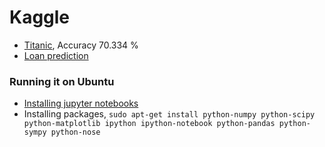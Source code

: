 # Kaggle

* [Titanic](http://nbviewer.jupyter.org/github/p-s-vishnu/Kaggle/blob/master/Titanic/titanic.ipynb), Accuracy  70.334 %
* [Loan prediction](https://nbviewer.jupyter.org/github/p-s-vishnu/Kaggle/blob/master/Loan%20prediction/loan_prediction.ipynb)

### Running it on Ubuntu 

* [Installing jupyter notebooks](https://www.digitalocean.com/community/tutorials/how-to-set-up-a-jupyter-notebook-to-run-ipython-on-ubuntu-16-04)
* Installing packages, `sudo apt-get install python-numpy python-scipy python-matplotlib ipython ipython-notebook python-pandas python-sympy python-nose`
